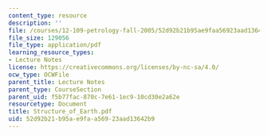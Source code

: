 ```yaml
---
content_type: resource
description: ''
file: /courses/12-109-petrology-fall-2005/52d92b21b95ae9faa56923aad13642b9_Structure_of_Earth.pdf
file_size: 129056
file_type: application/pdf
learning_resource_types:
- Lecture Notes
license: https://creativecommons.org/licenses/by-nc-sa/4.0/
ocw_type: OCWFile
parent_title: Lecture Notes
parent_type: CourseSection
parent_uid: f5b77fac-870c-7e61-1ec9-10cd30e2a62e
resourcetype: Document
title: Structure_of_Earth.pdf
uid: 52d92b21-b95a-e9fa-a569-23aad13642b9
---
```

